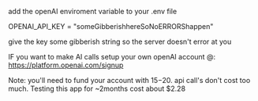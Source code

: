 add the openAI enviroment variable to your .env file

OPENAI_API_KEY = "someGibberishhereSoNoERRORShappen"

give the key some gibberish string so the server doesn't error at you

IF you want to make AI calls setup your own openAI account @: https://platform.openai.com/signup

Note: you'll need to fund your account with $15-$20. api call's don't cost too much. Testing this app for ~2months cost about $2.28
